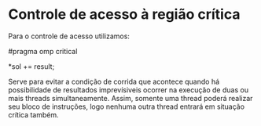 # Controle de acesso à região crítica

Para o controle de acesso utilizamos:

#pragma omp critical

*sol += result;

Serve para evitar a condição de corrida que acontece quando há possibilidade de resultados imprevísiveis ocorrer na execução de duas ou mais threads simultaneamente. Assim, somente uma thread poderá realizar seu bloco de instruções, logo nenhuma outra thread entrará em situação crítica também.
